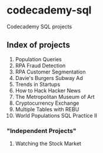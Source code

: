 # codecademy-sql
 Codecademy SQL projects

## Index of projects

1. Population Queries
1. RPA Fraud Detection
1. RPA Customer Segmentation
1. Davie's Burgers Subway Ad
1. Trends in Startups
1. How to Hack Hacker News
1. The Metropolitan Museum of Art
1. Cryptocurrency Exchange
1. Multiple Tables with REBU
1. World Populations SQL Practice II

### "Independent Projects"
1. Watching the Stock Market
